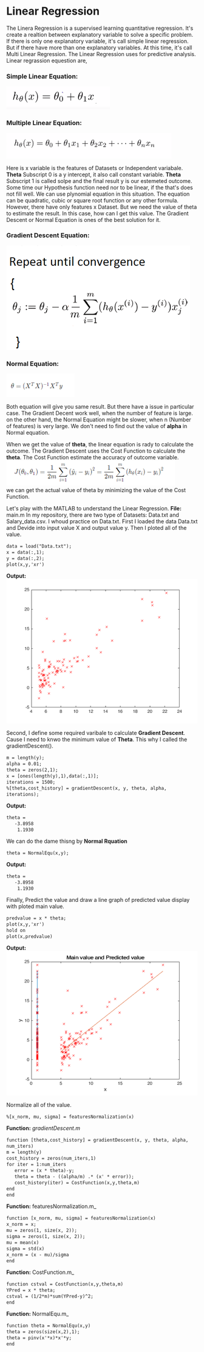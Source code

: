 # Linear Regression
The Linera Regression is a supervised learning quantitative regression. It's create a realtion between explanatory variable to solve a specific problem. If there is only one explanatory variable, it's call simple linear regression. But if there have more than one explanatory variables. At this time, it's call Multi Linear Regression. The Linear Regression uses for predictive analysis. Linear regrassion equestion are,  
### Simple Linear Equation:  
![Linear Equation](https://github.com/jacknayem/MachineLearning/blob/Linear-Regression/images/SimpleLinearEquation.PNG) 
### Multiple Linear Equation:  
![](https://github.com/jacknayem/MachineLearning/blob/Linear-Regression/images/MultipleLinearEquation.PNG)  

Here is x variable is the features of Datasets or Independent variabale. **Theta** Subscript 0 is a y intercept, it also call constant variable. **Theta** Subscript 1 is called solpe and the final result y is our estemeted outcome. Some time our Hypothesis function need nor to be linear, if the that's does not fill well. We can use plynomial equation in this situation. The equation can be  quadratic, cubic or square root function or any other formula. However, there have only features x Dataset. But we need the value of theta to estimate the result.  In this case, how can I get this value. The Gradient Descent or Normal Equation is ones of the best solution for it.
### Gradient Descent Equation:  
![](https://github.com/jacknayem/MachineLearning/blob/Linear-Regression/images/Gradient%20Descent.png)
### Normal Equation:
![](https://github.com/jacknayem/MachineLearning/blob/Linear-Regression/images/NormalEquation.PNG)

Both equation will give you same result. But there have a issue in particular case. The Gradient Decent work well, when the number of feature is large. on the other hand, the Normal Equation might be slower, when n (Number of features) is very large. We don't need to find out the value of **alpha** in Normal equation.

When we get the value of **theta**, the linear equation is rady to calculate the outcome. The Gradient Descent uses the Cost Function to calculate the **theta**. The Cost Function estimate the accuracy of outcome variable.  
![](https://github.com/jacknayem/MachineLearning/blob/Linear-Regression/images/Cost%20funtion.PNG)  
we can get the actual value of theta by minimizing the value of the Cost Function.

Let's play with the MATLAB to understand the Linear Regression. 
**File:** main.m
In my repository, there are two type of Datasets: Data.txt and Salary_data.csv. I whoud practice on Data.txt. First I loaded the data Data.txt and Devide into input value X and output value y. Then I ploted all of the value.
```
data = load("Data.txt");
x = data(:,1);
y = data(:,2);
plot(x,y,'xr')
```
**Output:**  
![Data Plotiing](https://github.com/jacknayem/MachineLearning/blob/Linear-Regression/images/MainValuePlotting.png)


Second, I define some required varibale to calculate **Gradient Descent**. Cause I need to knwo the minimum value of **Theta**. This why I called the gradientDescent().
```
m = length(y);
alpha = 0.01;
theta = zeros(2,1);
x = [ones(length(y),1),data(:,1)];
iterations = 1500;
%[theta,cost_history] = gradientDescent(x, y, theta, alpha, iterations);
```
**Output:** 
```
theta =
   -3.8958
    1.1930
```
We can do the dame thisng by **Normal Rquation**
```
theta = NormalEqu(x,y);
```
**Output:** 
```
theta =
   -3.8958
    1.1930
```
Finally, Predict the value and draw a line graph of predicted value display with ploted main value. 
```
predvalue = x * theta;
plot(x,y,'xr')
hold on
plot(x,predvalue)
```
**Output:**  
![Plotting value](https://github.com/jacknayem/MachineLearning/blob/Linear-Regression/images/MainVsPredicted%20value.png)

Normalize all of the value.
```
%[x_norm, mu, sigma] = featuresNormalization(x)
```
**Function:** _gradientDescent.m_
 ```
function [theta,cost_history] = gradientDescent(x, y, theta, alpha, num_iters)
m = length(y)
cost_history = zeros(num_iters,1)
for iter = 1:num_iters
    error = (x * theta)-y;
    theta = theta - ((alpha/m) .* (x' * error));
    cost_history(iter) = CostFunction(x,y,theta,m)
end
end
 ```
  **Function:** featuresNormalization.m_
```
function [x_norm, mu, sigma] = featuresNormalization(x)
x_norm = x;
mu = zeros(1, size(x, 2));
sigma = zeros(1, size(x, 2));
mu = mean(x)
sigma = std(x)
x_norm = (x - mu)/sigma
end
```
 **Function:** CostFunction.m_
 ```
function cstval = CostFunction(x,y,theta,m)
YPred = x * theta;
cstval = (1/2*m)*sum(YPred-y)^2;
end
 ```
 **Function:** NormalEqu.m_
 ```
function theta = NormalEqu(x,y)
theta = zeros(size(x,2),1);
theta = pinv(x'*x)*x'*y;
end
 ```
